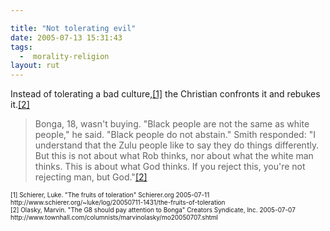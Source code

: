 ```yaml
---

title: "Not tolerating evil"
date: 2005-07-13 15:31:43
tags:
  -  morality-religion
layout: rut
---
```


<p>Instead of tolerating a bad culture,<a href="http://www.schierer.org/~luke/log/20050711-1431/the-fruits-of-toleration">[1]</a> the Christian confronts it and rebukes it.<a href="http://www.townhall.com/columnists/marvinolasky/mo20050707.shtml">[2]</a></p>  <blockquote>Bonga, 18, wasn't buying. "Black people are not the same as white people," he said. "Black people do not abstain." Smith responded: "I understand that the Zulu people like to say they do things differently. But this is not about what Rob thinks, nor about what the white man thinks. This is about what God thinks. If you reject this, you're not rejecting man, but God."<a href="http://www.townhall.com/columnists/marvinolasky/mo20050707.shtml">[2]</a></blockquote>  <font size="-2"> [1] Schierer, Luke.  "The fruits of toleration" Schierer.org 2005-07-11 http://www.schierer.org/~luke/log/20050711-1431/the-fruits-of-toleration <br  /> [2] Olasky, Marvin.  "The G8 should pay attention to Bonga" Creators Syndicate, Inc. 2005-07-07 http://www.townhall.com/columnists/marvinolasky/mo20050707.shtml </font>

